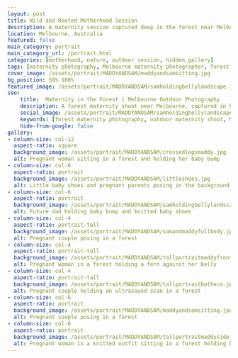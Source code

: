 ```yaml
---
layout: post
title: Wild and Rooted Motherhood Session
description: A maternity session captured deep in the forest near Melbourne. This series celebrates motherhood in the natural setting, focusing on the intimate moments shared by these soon-to-be parents
location: Melbourne, Australia
featured: false
main_category: portrait
main_category_url: /portrait.html
categories: [motherhood, nature, outdoor session, hidden_gallery]
tags: [maternity photography, Melbourne maternity photographer, forest maternity shoot, natural light photography, storytelling maternity, Sof Kapa Photography]
cover_image: /assets/portrait/MADDYANDSAM/maddyandsamsitting.jpg
bg_position: 50% 100%
featured_image: /assets/portrait/MADDYANDSAM/samholdingbellylandscape.jpg
seo:
    title:  Maternity in the Forest | Melbourne Outdoor Photography
    description: A forest maternity shoot near Melbourne, captured in honest light and grounded nature. Natural, movement-driven frames that reflect the beauty of motherhood beyond the four walls of a studio.
    social_image: /assets/portrait/MADDYANDSAM/samholdingbellylandscape.jpg
    keywords: [forest maternity photography, outdoor maternity shoot, Melbourne maternity photographer, natural pregnancy photos, storytelling photography, Sof Kapa Photography]
    hide-from-google: false
gallery:
- column-size: col-12
  aspect-ratio: square
  background_image: /assets/portrait/MADDYANDSAM/crossedlegsmaddy.jpg 
  alt: Pregnant woman sitting in a forest and holding her baby bump
- column-size: col-6
  aspect-ratio: portrait
  background_image: /assets/portrait/MADDYANDSAM/littleshoes.jpg 
  alt: Little baby shoes and pregnant parents posing in the background
- column-size: col-6
  aspect-ratio: portrait
  background_image: /assets/portrait/MADDYANDSAM/samholdingbellylandscape.jpg
  alt: Future dad holding baby bump and knitted baby shoes
- column-size: col-4
  aspect-ratio: portrait-tall
  background_image: /assets/portrait/MADDYANDSAM/samandmaddyfullbody.jpg
  alt: Pregnant couple posing in a forest
- column-size: col-4
  aspect-ratio: portrait-tall
  background_image: /assets/portrait/MADDYANDSAM/tallportraitmaddyfront.jpg
  alt: Pregnant woman in a forest holding a fern against her belly
- column-size: col-4
  aspect-ratio: portrait-tall
  background_image: /assets/portrait/MADDYANDSAM/tallportraitbotheco.jpg
  alt: Pregnant couple holding an ultrasound scan in a forest
- column-size: col-6
  aspect-ratio: portrait
  background_image: /assets/portrait/MADDYANDSAM/maddyandsamsitting.jpg
  alt: Pregnant couple posing in a forest
- column-size: col-6
  aspect-ratio: portrait
  background_image: /assets/portrait/MADDYANDSAM/tallportraitmaddyside.jpg 
  alt: Pregnant woman in a knitted outfit sitting in a forest holding her belly
---
```



